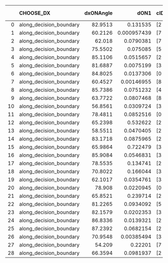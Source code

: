 |    | CHOOSE_DX               |   dxONAngle |        dON1 | cIDON1   |   dON_patch_1 |   nTON |         dON |   dxOFFAngle |     dOFF1 | cIDOFF1   |   dOFF_patch_1 |   nTOFF |      dOFF | SUCCESS   |   nExp |   dual_point_id |   subpoint_time_seconds |   total_execution_time |      logp |    dOFF/dON | Vote dOFF>dON   |
|---:|:------------------------|------------:|------------:|:---------|--------------:|-------:|------------:|-------------:|----------:|:----------|---------------:|--------:|----------:|:----------|-------:|----------------:|------------------------:|-----------------------:|----------:|------------:|:----------------|
|  0 | along_decision_boundary |     82.9513 | 0.131535    | [2 7]    |   0.131535    |      1 | 0.131535    |      88.9717 | 0.0109901 | [2 7]     |      0.0109901 |       1 | 0.0109901 | False     |      1 |               1 |                1.292    |                1.61176 |  0        |   0.0835528 | False           |
|  1 | along_decision_boundary |     60.2126 | 0.000957439 | [7 9]    |   0.000957439 |      1 | 0.000957439 |      81.4406 | 0.0837548 | [7 9]     |      0.0837548 |       1 | 0.0837548 | True      |      2 |               2 |                1.73527  |                3.35207 | -0.5      |  87.4779    | True            |
|  2 | along_decision_boundary |     62.018  | 0.0790381   | [7 9]    |   0.0790381   |      1 | 0.0790381   |      83.6962 | 0.0159143 | [7 9]     |      0.0159143 |       1 | 0.0159143 | False     |      3 |               3 |                1.35791  |                4.71998 | -0        |   0.20135   | False           |
|  3 | along_decision_boundary |     75.5502 | 0.075085    | [5 9]    |   0.075085    |      1 | 0.075085    |      81.1821 | 0.263662  | [5 9]     |      0.263662  |       1 | 0.263662  | True      |      4 |               4 |                4.51921  |                9.2462  | -0.166667 |   3.51152   | True            |
|  4 | along_decision_boundary |     85.1106 | 0.0515657   | [2 7]    |   0.0515657   |      1 | 0.0515657   |      83.9174 | 0.106046  | [2 7]     |      0.106046  |       1 | 0.106046  | True      |      5 |               5 |                2.31462  |               11.5688  | -0        |   2.05651   | True            |
|  5 | along_decision_boundary |     81.6887 | 0.0075199   | [3 6]    |   0.0075199   |      1 | 0.0075199   |      76.6439 | 0.17976   | [3 6]     |      0.17976   |       1 | 0.17976   | True      |      6 |               6 |                2.67374  |               14.2475  | -0.1      |  23.9045    | True            |
|  6 | along_decision_boundary |     84.8025 | 0.0137306   | [0 1]    |   0.0137306   |      1 | 0.0137306   |      82.9767 | 0.456487  | [0 1]     |      0.456487  |       1 | 0.456487  | True      |      7 |               7 |                3.42933  |               17.684   | -0.333333 |  33.246     | True            |
|  7 | along_decision_boundary |     60.4527 | 0.00146955  | [8 9]    |   0.00146955  |      1 | 0.00146955  |      67.9591 | 0.17505   | [8 9]     |      0.17505   |       1 | 0.17505   | True      |      8 |               8 |                2.52245  |               20.2145  | -0.642857 | 119.118     | True            |
|  8 | along_decision_boundary |     85.7386 | 0.0751232   | [4 7]    |   0.0751232   |      1 | 0.0751232   |      81.3414 | 0.0413807 | [4 7]     |      0.0413807 |       1 | 0.0413807 | False     |      9 |              10 |                2.22678  |               22.5125  | -1        |   0.550838  | False           |
|  9 | along_decision_boundary |     63.7722 | 0.0807468   | [8 9]    |   0.0807468   |      1 | 0.0807468   |      72.8863 | 0.19629   | [8 9]     |      0.19629   |       1 | 0.19629   | True      |     10 |              11 |                2.83184  |               25.3537  | -0.5      |   2.43093   | True            |
| 10 | along_decision_boundary |     56.8561 | 0.0309724   | [3 9]    |   0.0309724   |      1 | 0.0309724   |      59.0868 | 0.0318619 | [3 9]     |      0.0318619 |       1 | 0.0318619 | True      |     11 |              13 |                1.24138  |               26.6474  | -0.8      |   1.02872   | True            |
| 11 | along_decision_boundary |     78.4811 | 0.0852516   | [0 1]    |   0.0852516   |      1 | 0.0852516   |      72.366  | 0.33596   | [0 1]     |      0.33596   |       1 | 0.33596   | True      |     12 |              14 |                2.40448  |               29.059   | -1.13636  |   3.9408    | True            |
| 12 | along_decision_boundary |     65.2398 | 0.532622    | [2 7]    |   0.532622    |      1 | 0.532622    |      70.5361 | 0.135467  | [2 7]     |      0.135467  |       1 | 0.135467  | False     |     13 |              16 |                2.80984  |               34.019   | -1.5      |   0.25434   | False           |
| 13 | along_decision_boundary |     58.5511 | 0.0470405   | [2 5]    |   0.0470405   |      1 | 0.0470405   |      70.6914 | 0.121645  | [2 5]     |      0.121645  |       1 | 0.121645  | True      |     14 |              17 |                1.61378  |               35.6378  | -0.961538 |   2.58597   | True            |
| 14 | along_decision_boundary |     83.1718 | 0.0875965   | [2 9]    |   0.0875965   |      1 | 0.0875965   |      80.3459 | 0.283121  | [2 9]     |      0.283121  |       1 | 0.283121  | True      |     15 |              18 |                1.8476   |               37.4946  | -1.28571  |   3.2321    | True            |
| 15 | along_decision_boundary |     65.9864 | 0.722479    | [3 6]    |   0.722479    |      1 | 0.722479    |      59.6579 | 0.0795806 | [3 6]     |      0.0795806 |       1 | 0.0795806 | False     |     16 |              21 |                4.15721  |               47.4579  | -1.63333  |   0.110149  | False           |
| 16 | along_decision_boundary |     85.9084 | 0.0546831   | [3 6]    |   0.0546831   |      1 | 0.0546831   |      88.2929 | 0.391471  | [3 6]     |      0.391471  |       1 | 0.391471  | True      |     17 |              22 |                2.56286  |               50.0258  | -1.125    |   7.1589    | True            |
| 17 | along_decision_boundary |     78.5535 | 0.134741    | [2 5]    |   0.134741    |      1 | 0.134741    |      79.3975 | 0.0272355 | [2 5]     |      0.0272355 |       1 | 0.0272355 | False     |     18 |              23 |                1.86852  |               51.8993  | -1.44118  |   0.202133  | False           |
| 18 | along_decision_boundary |     70.8022 | 0.166044    | [3 7]    |   0.166044    |      1 | 0.166044    |      68.4215 | 0.170889  | [3 7]     |      0.170889  |       1 | 0.170889  | True      |     19 |              24 |                1.97788  |               53.8862  | -1        |   1.02918   | True            |
| 19 | along_decision_boundary |     62.1017 | 0.0354761   | [3 6]    |   0.0354761   |      1 | 0.0354761   |      62.2078 | 0.3877    | [3 6]     |      0.3877    |       1 | 0.3877    | True      |     20 |              25 |                4.98582  |               58.8771  | -1.28947  |  10.9285    | True            |
| 20 | along_decision_boundary |     78.908  | 0.0220945   | [0 3]    |   0.0220945   |      1 | 0.0220945   |      69.2116 | 0.231783  | [1 3]     |      0.231783  |       1 | 0.231783  | True      |     21 |              28 |                4.77243  |               66.4352  | -1.6      |  10.4905    | True            |
| 21 | along_decision_boundary |     65.8521 | 0.239714    | [2 5]    |   0.239714    |      1 | 0.239714    |      72.8297 | 0.0706424 | [2 5]     |      0.0706424 |       1 | 0.0706424 | False     |     22 |              29 |                1.88764  |               68.3278  | -1.92857  |   0.294694  | False           |
| 22 | along_decision_boundary |     81.2265 | 0.0934092   | [5 6]    |   0.0934092   |      1 | 0.0934092   |      85.5338 | 0.167627  | [5 6]     |      0.167627  |       1 | 0.167627  | True      |     23 |              31 |                2.48063  |               70.8745  | -1.45455  |   1.79455   | True            |
| 23 | along_decision_boundary |     82.1579 | 0.0202353   | [3 4]    |   0.0202353   |      1 | 0.0202353   |      80.7961 | 0.0455676 | [3 4]     |      0.0455676 |       1 | 0.0455676 | True      |     24 |              35 |                1.45158  |               74.9843  | -1.76087  |   2.25189   | True            |
| 24 | along_decision_boundary |     86.8336 | 0.0139321   | [2 6]    |   0.0139321   |      1 | 0.0139321   |      77.5458 | 0.0200582 | [2 6]     |      0.0200582 |       1 | 0.0200582 | True      |     25 |              39 |                0.983564 |               78.2592  | -2.08333  |   1.43971   | True            |
| 25 | along_decision_boundary |     87.2392 | 0.0682154   | [2 7]    |   0.0682154   |      1 | 0.0682154   |      76.9151 | 0.112622  | [2 7]     |      0.112622  |       1 | 0.112622  | True      |     26 |              40 |                2.08479  |               80.349   | -2.42     |   1.65098   | True            |
| 26 | along_decision_boundary |     70.9548 | 0.00385494  | [3 7]    |   0.00385494  |      1 | 0.00385494  |      88.7384 | 0.102968  | [3 7]     |      0.102968  |       1 | 0.102968  | True      |     27 |              42 |                1.84183  |               82.2439  | -2.76923  |  26.7108    | True            |
| 27 | along_decision_boundary |     54.209  | 0.22201     | [7 9]    |   0.22201     |      1 | 0.22201     |      70.277  | 0.459409  | [7 9]     |      0.459409  |       1 | 0.459409  | True      |     28 |              43 |                3.95705  |               86.206   | -3.12963  |   2.06932   | True            |
| 28 | along_decision_boundary |     66.3594 | 0.0981937   | [2 8]    |   0.0981937   |      1 | 0.0981937   |      85.7733 | 0.111522  | [2 8]     |      0.111522  |       1 | 0.111522  | True      |     29 |              47 |                1.53139  |               91.2005  | -3.5      |   1.13573   | True            |
